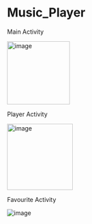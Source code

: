 # Music_Player

Main Activity

<img width="147" alt="image" src="https://github.com/LadvaVishal/Music_Player/assets/113240232/12b7c81e-30bf-420b-88b8-24b6b114d434">


Player Activity

<img width="154" alt="image" src="https://github.com/LadvaVishal/Music_Player/assets/113240232/cb0455f7-18e2-449a-a231-b27fd76f22c3">


Favourite Activity

![image](https://github.com/LadvaVishal/Music_Player/assets/113240232/d3649fee-512f-47e0-b3a2-141498ac9bc7)


